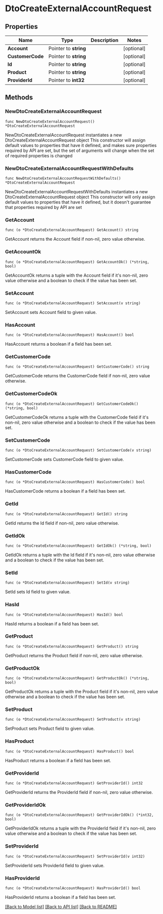 # DtoCreateExternalAccountRequest

## Properties

Name | Type | Description | Notes
------------ | ------------- | ------------- | -------------
**Account** | Pointer to **string** |  | [optional]
**CustomerCode** | Pointer to **string** |  | [optional]
**Id** | Pointer to **string** |  | [optional]
**Product** | Pointer to **string** |  | [optional]
**ProviderId** | Pointer to **int32** |  | [optional]

## Methods

### NewDtoCreateExternalAccountRequest

`func NewDtoCreateExternalAccountRequest() *DtoCreateExternalAccountRequest`

NewDtoCreateExternalAccountRequest instantiates a new DtoCreateExternalAccountRequest object
This constructor will assign default values to properties that have it defined,
and makes sure properties required by API are set, but the set of arguments
will change when the set of required properties is changed

### NewDtoCreateExternalAccountRequestWithDefaults

`func NewDtoCreateExternalAccountRequestWithDefaults() *DtoCreateExternalAccountRequest`

NewDtoCreateExternalAccountRequestWithDefaults instantiates a new DtoCreateExternalAccountRequest object
This constructor will only assign default values to properties that have it defined,
but it doesn't guarantee that properties required by API are set

### GetAccount

`func (o *DtoCreateExternalAccountRequest) GetAccount() string`

GetAccount returns the Account field if non-nil, zero value otherwise.

### GetAccountOk

`func (o *DtoCreateExternalAccountRequest) GetAccountOk() (*string, bool)`

GetAccountOk returns a tuple with the Account field if it's non-nil, zero value otherwise
and a boolean to check if the value has been set.

### SetAccount

`func (o *DtoCreateExternalAccountRequest) SetAccount(v string)`

SetAccount sets Account field to given value.

### HasAccount

`func (o *DtoCreateExternalAccountRequest) HasAccount() bool`

HasAccount returns a boolean if a field has been set.

### GetCustomerCode

`func (o *DtoCreateExternalAccountRequest) GetCustomerCode() string`

GetCustomerCode returns the CustomerCode field if non-nil, zero value otherwise.

### GetCustomerCodeOk

`func (o *DtoCreateExternalAccountRequest) GetCustomerCodeOk() (*string, bool)`

GetCustomerCodeOk returns a tuple with the CustomerCode field if it's non-nil, zero value otherwise
and a boolean to check if the value has been set.

### SetCustomerCode

`func (o *DtoCreateExternalAccountRequest) SetCustomerCode(v string)`

SetCustomerCode sets CustomerCode field to given value.

### HasCustomerCode

`func (o *DtoCreateExternalAccountRequest) HasCustomerCode() bool`

HasCustomerCode returns a boolean if a field has been set.

### GetId

`func (o *DtoCreateExternalAccountRequest) GetId() string`

GetId returns the Id field if non-nil, zero value otherwise.

### GetIdOk

`func (o *DtoCreateExternalAccountRequest) GetIdOk() (*string, bool)`

GetIdOk returns a tuple with the Id field if it's non-nil, zero value otherwise
and a boolean to check if the value has been set.

### SetId

`func (o *DtoCreateExternalAccountRequest) SetId(v string)`

SetId sets Id field to given value.

### HasId

`func (o *DtoCreateExternalAccountRequest) HasId() bool`

HasId returns a boolean if a field has been set.

### GetProduct

`func (o *DtoCreateExternalAccountRequest) GetProduct() string`

GetProduct returns the Product field if non-nil, zero value otherwise.

### GetProductOk

`func (o *DtoCreateExternalAccountRequest) GetProductOk() (*string, bool)`

GetProductOk returns a tuple with the Product field if it's non-nil, zero value otherwise
and a boolean to check if the value has been set.

### SetProduct

`func (o *DtoCreateExternalAccountRequest) SetProduct(v string)`

SetProduct sets Product field to given value.

### HasProduct

`func (o *DtoCreateExternalAccountRequest) HasProduct() bool`

HasProduct returns a boolean if a field has been set.

### GetProviderId

`func (o *DtoCreateExternalAccountRequest) GetProviderId() int32`

GetProviderId returns the ProviderId field if non-nil, zero value otherwise.

### GetProviderIdOk

`func (o *DtoCreateExternalAccountRequest) GetProviderIdOk() (*int32, bool)`

GetProviderIdOk returns a tuple with the ProviderId field if it's non-nil, zero value otherwise
and a boolean to check if the value has been set.

### SetProviderId

`func (o *DtoCreateExternalAccountRequest) SetProviderId(v int32)`

SetProviderId sets ProviderId field to given value.

### HasProviderId

`func (o *DtoCreateExternalAccountRequest) HasProviderId() bool`

HasProviderId returns a boolean if a field has been set.


[[Back to Model list]](../README.md#documentation-for-models) [[Back to API list]](../README.md#documentation-for-api-endpoints) [[Back to README]](../README.md)
